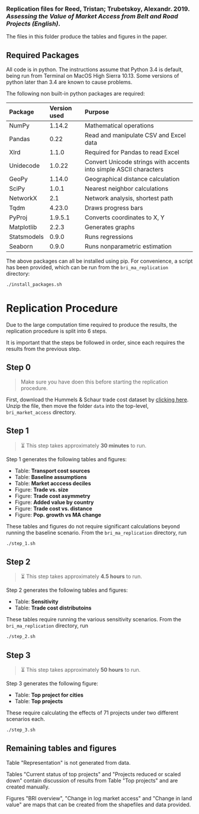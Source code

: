 ### Replication files for Reed, Tristan; Trubetskoy, Alexandr. 2019. _Assessing the Value of Market Access from Belt and Road Projects (English)_.

The files in this folder produce the tables and figures in the paper. 

## Required Packages

All code is in python. The instructions assume that Python 3.4 is default, being run from Terminal on MacOS High Sierra 10.13. Some versions of python later than 3.4 are known to cause problems.

The following non built-in python packages are required:

| Package | Version used | Purpose |
|:------- |:------------ |:------- |
|NumPy    |1.14.2        |Mathematical operations|
|Pandas   |0.22          |Read and manipulate CSV and Excel data|
|Xlrd     |1.1.0         |Required for Pandas to read Excel|
|Unidecode|1.0.22        |Convert Unicode strings with accents into simple ASCII characters|
|GeoPy    |1.14.0        |Geographical distance calculation|
|SciPy    |1.0.1         |Ne﻿arest neighbor calculations|
|NetworkX |2.1           |Network analysis, shortest path|
|Tqdm     |4.23.0        |Draws progress bars|
|PyProj   |1.9.5.1       |Converts ﻿coordinates to X, Y|
|Matplotlib|2.2.3        |Generates graphs|
|Statsmodels|0.9.0       |Runs regressions|
|Seaborn  |0.9.0         |Runs nonparametric estimation|

The above packages can all be installed using pip. For convenience, a script has been provided, which can be run from the `bri_ma_replication` directory:

```bash
./install_packages.sh
```

# Replication Procedure

Due to the large computation time required to produce the results, the replication procedure is split into 6 steps.

It is important that the steps be followed in order, since each requires the results from the previous step.

## Step 0
> Make sure you have doen this before starting the replication procedure.

First, download the Hummels & Schaur trade cost dataset by [clicking here](https://drive.google.com/file/d/1xbhI2Jn3rwNNSxm3R57asDw2YtmgiBZe/view?usp=sharing). Unzip the file, then move the folder `data` into the top-level, `bri_market_access` directory.

## Step 1
> ⏳ This step takes approximately **30 minutes** to run.

Step 1 generates the following tables and figures:

  + Table: **Transport cost sources**
  + Table: **Baseline assumptions**
  + Table: **Market acccess deciles**
  + Figure: **Trade vs. size**
  + Figure: **Trade cost asymmetry**
  + Figure: **Added value by country**
  + Figure: **Trade cost vs. distance**
  + Figure: **Pop. growth vs MA change**

These tables and figures do not require significant calculations beyond running the baseline scenario. From the `bri_ma_replication` directory, run

```bash
./step_1.sh
```

## Step 2
> ⏳ This step takes approximately **4.5 hours** to run.

Step 2 generates the following tables and figures:

  + Table: **Sensitivity**
  + Table: **Trade cost distributoins**

These tables require running the various sensitivity scenarios. From the `bri_ma_replication` directory, run

```bash
./step_2.sh
```

## Step 3
> ⏳ This step takes approximately **50 hours** to run.

Step 3 generates the following figure:

  + Table: **Top project for cities**
  + Table: **Top projects**

These require calculating the effects of 71 projects under two different scenarios each.

```bash
./step_3.sh
```

## Remaining tables and figures
Table "Representation" is not generated from data.

Tables "Current status of top projects" and "Projects reduced or scaled down" contain discussion of results from Table "Top projects" and are created manually. 

Figures "BRI overview", "Change in log market access" and "Change in land value" are maps that can be created from the shapefiles and data provided.